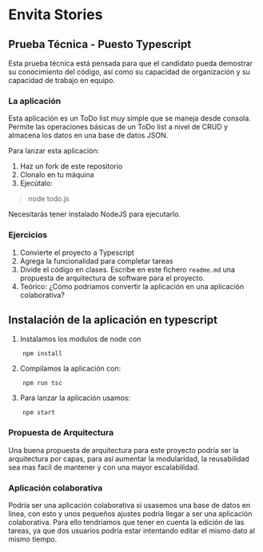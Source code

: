 # Envita Stories
## Prueba Técnica - Puesto Typescript
Esta prueba técnica está pensada para que el candidato pueda demostrar su conocimiento del código, así como su capacidad de organización y su capacidad de trabajo en equipo.

### La aplicación
Esta aplicación es un ToDo list muy simple que se maneja desde consola. Permite las operaciones básicas de un ToDo list a nivel de CRUD y almacena los datos en una base de datos JSON.

Para lanzar esta aplicación:
1. Haz un fork de este repositorio
2. Clonalo en tu máquina
3. Ejecútalo:
> node todo.js

Necesitarás tener instalado NodeJS para ejecutarlo.

### Ejercicios
1. Convierte el proyecto a Typescript
2. Agrega la funcionalidad para completar tareas
3. Divide el código en clases. Escribe en este fichero `readme.md` una propuesta de arquitectura de software para el proyecto.
4. Teórico: ¿Cómo podríamos convertir la aplicación en una aplicación colaborativa?

## Instalación de la aplicación en typescript

1. Instalamos los modulos de node con
```
    npm install
```

2. Compilamos la aplicación con: 
```
    npm run tsc
```

3. Para lanzar la aplicación usamos:
```
    npm start
```

### Propuesta de Arquitectura

Una buena propuesta de arquitectura para este proyecto podría ser la arquitectura por capas, para así aumentar la modularidad, la reusabilidad
sea mas facil de mantener y con una mayor escalabilidad.

### Aplicación colaborativa

Podria ser una aplicación colaborativa si usasemos una base de datos en linea, con esto y unos pequeños ajustes podría llegar a ser una aplicación colaborativa.
Para ello tendriamos que tener en cuenta la edición de las tareas, ya que dos usuarios podria estar intentando editar el mismo dato al mismo tiempo.